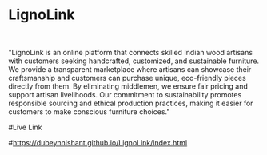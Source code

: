 # LignoLink

<br>


"LignoLink is an online platform that connects skilled Indian wood artisans with customers seeking handcrafted, customized, and sustainable furniture. We provide a transparent marketplace where artisans can showcase their craftsmanship and customers can purchase unique, eco-friendly pieces directly from them. By eliminating middlemen, we ensure fair pricing and support artisan livelihoods. Our commitment to sustainability promotes responsible sourcing and ethical production practices, making it easier for customers to make conscious furniture choices."



#Live Link
<br>

#https://dubeynnishant.github.io/LignoLink/index.html
